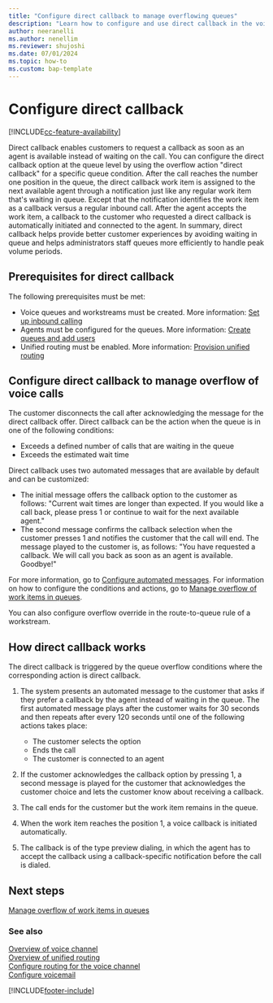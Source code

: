 ```yaml
---
title: "Configure direct callback to manage overflowing queues"
description: "Learn how to configure and use direct callback in the voice channel in Dynamics 365 Contact Center."
author: neeranelli
ms.author: nenellim
ms.reviewer: shujoshi
ms.date: 07/01/2024
ms.topic: how-to
ms.custom: bap-template
---
```


# Configure direct callback

[!INCLUDE[cc-feature-availability](../../includes/cc-feature-availability-embedded-yes.md)]


Direct callback enables customers to request a callback as soon as an agent is available instead of waiting on the call. You can configure the direct callback option at the queue level by using the overflow action "direct callback" for a specific queue condition. After the call reaches the number one position in the queue, the direct callback work item is assigned to the next available agent through a notification just like any regular work item that's waiting in queue. Except that the notification identifies the work item as a callback versus a regular inbound call.  After the agent accepts the work item, a callback to the customer who requested a direct callback is automatically initiated and connected to the agent. In summary, direct callback helps provide better customer experiences by avoiding waiting in queue and helps administrators staff queues more efficiently to handle peak volume periods.

## Prerequisites for direct callback

The following prerequisites must be met:

- Voice queues and workstreams must be created. More information: [Set up inbound calling](voice-channel-inbound-calling.md)
- Agents must be configured for the queues. More information: [Create queues and add users](queues-omnichannel.md)
- Unified routing must be enabled. More information: [Provision unified routing](provision-unified-routing.md)

## Configure direct callback to manage overflow of voice calls

The customer disconnects the call after acknowledging the message for the direct callback offer. Direct callback can be the action when the queue is in one of the following conditions:

- Exceeds a defined number of calls that are waiting in the queue
- Exceeds the estimated wait time

Direct callback uses two automated messages that are available by default and can be customized:  

- The initial message offers the callback option to the customer as follows: "Current wait times are longer than expected. If you would like a call back, please press 1 or continue to wait for the next available agent."
- The second message confirms the callback selection when the customer presses 1 and notifies the customer that the call will end. The message played to the customer is, as follows: "You have requested a callback. We will call you back as soon as an agent is available. Goodbye!"

For more information, go to [Configure automated messages](configure-automated-message.md). For information on how to configure the conditions and actions, go to [Manage overflow of work items in queues](manage-overflow.md).

You can also configure overflow override in the route-to-queue rule of a workstream.

## How direct callback works

The direct callback is triggered by the queue overflow conditions where the corresponding action is direct callback.

1. The system presents an automated message to the customer that asks if they prefer a callback by the agent instead of waiting in the queue. The first automated message plays after the customer waits for 30 seconds and then repeats after every 120 seconds until one of the following actions takes place:
  
   - The customer selects the option
   - Ends the call
   - The customer is connected to an agent
  
1. If the customer acknowledges the callback option by pressing 1, a second message is played for the customer that acknowledges the customer choice and lets the customer know about receiving a callback.
1. The call ends for the customer but the work item remains in the queue.
1. When the work item reaches the position 1, a voice callback is initiated automatically.
1. The callback is of the type preview dialing, in which the agent has to accept the callback using a callback-specific notification before the call is dialed.

## Next steps

[Manage overflow of work items in queues](manage-overflow.md)  

### See also

[Overview of voice channel](voice-channel.md)  
[Overview of unified routing](overview-unified-routing.md)  
[Configure routing for the voice channel](../voice-channel-route-queues.md)  
[Configure voicemail](voice-channel-voicemail.md)  


[!INCLUDE[footer-include](../../includes/footer-banner.md)]
